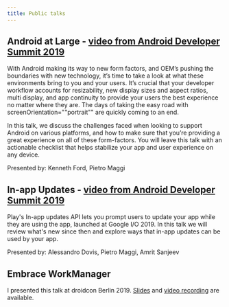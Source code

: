 ```yaml
---
title: Public talks
---
```


## Android at Large - [video from Android Developer Summit 2019](https://www.youtube.com/watch?v=LEBg709_tp4)

With Android making its way to new form factors, and OEM’s pushing the boundaries with new technology, it’s time to take a look at what these environments bring to you and your users. It’s crucial that your developer workflow accounts for resizability, new display sizes and aspect ratios, multi display, and app continuity to provide your users the best experience no matter where they are. The days of taking the easy road with screenOrientation=""portrait"" are quickly coming to an end.

In this talk, we discuss the challenges faced when looking to support Android on various platforms, and how to make sure that you’re providing a great experience on all of these form-factors. You will leave this talk with an actionable checklist that helps stabilize your app and user experience on any device.

Presented by: Kenneth Ford, Pietro Maggi

## In-app Updates - [video from Android Developer Summit 2019](https://www.youtube.com/watch?v=_o_q6hatcIs)

Play's In-app updates API lets you prompt users to update your app while they are using the app, launched at Google I/O 2019. In this talk we will review what's new since then and explore ways that in-app updates can be used by your app.

Presented by: Alessandro Dovis, Pietro Maggi, Amrit Sanjeev

## Embrace WorkManager

I presented this talk at droidcon Berlin 2019. [Slides](https://speakerdeck.com/nibble/embrace-workmanager) and [video recording](https://www.droidcon.com/media-detail?video=352671730) are available.
